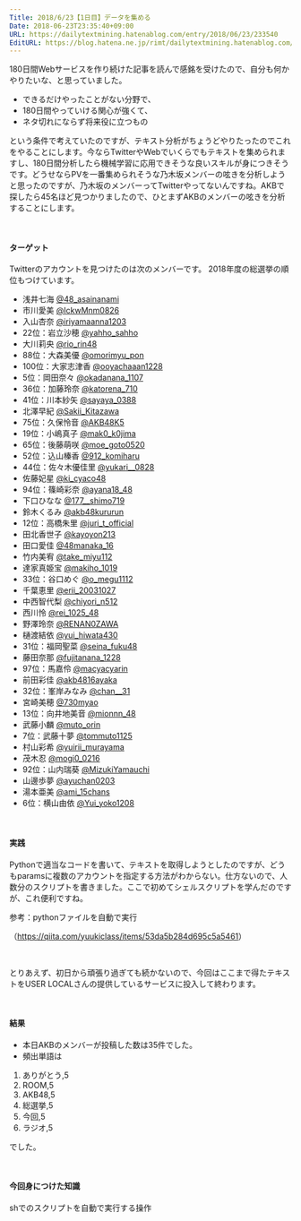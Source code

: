 ```yaml
---
Title: 2018/6/23【1日目】データを集める
Date: 2018-06-23T23:35:40+09:00
URL: https://dailytextmining.hatenablog.com/entry/2018/06/23/233540
EditURL: https://blog.hatena.ne.jp/rimt/dailytextmining.hatenablog.com/atom/entry/17391345971657056670
---
```


<p class="p1"><span class="s1">180</span>日間<span class="s1">Web</span>サービスを作り続けた記事を読んで感銘を受けたので、自分も何かやりたいな、と思っていました。</p>
<ul>
<li>できるだけやったことがない分野で、</li>
<li>180日間やっていける関心が強くて、</li>
<li>ネタ切れにならず将来役に立つもの</li>
</ul>
<p class="p1">という条件で考えていたのですが、テキスト分析がちょうどやりたったのでこれをやることにします。今なら<span class="s1">Twitter</span>や<span class="s1">Web</span>でいくらでもテキストを集められますし、<span class="s1">180</span>日間分析したら機械学習に応用できそうな良いスキルが身につきそうです。どうせなら<span class="s1">PV</span>を一番集められそうな乃木坂メンバーの呟きを分析しようと思ったのですが、乃木坂のメンバーって<span class="s1">Twitter</span>やってないんですね。<span class="s1">AKB</span>で探したら<span class="s1">45</span>名ほど見つかりましたので、ひとまず<span class="s1">AKB</span>のメンバーの呟きを分析することにします。</p>
<p class="p2"> </p>
<h4>ターゲット</h4>
<p class="p1"><span class="s1">Twitter</span>のアカウントを見つけたのは次のメンバーです。 2018年度の総選挙の順位もつけています。</p>
<ul class="ul1">
<li class="li3"><span class="s3">浅井七海</span><span class="s4"> <a href="https://twitter.com/48_asainanami"><span class="s5">@48_asainanami</span></a></span></li>
<li class="li3"><span class="s3">市川愛美</span><span class="s4"> <a href="https://twitter.com/IckwMnm0826"><span class="s5">@IckwMnm0826</span></a></span></li>
<li class="li3"><span class="s3">入山杏奈</span><span class="s4"> <a href="https://twitter.com/iriyamaanna1203"><span class="s5">@iriyamaanna1203</span></a></span></li>
<li class="li4">22<span class="s7">位：岩立沙穂</span> <a href="https://twitter.com/yahho_sahho"><span class="s5">@yahho_sahho</span></a></li>
<li class="li3"><span class="s3">大川莉央</span><span class="s4"> <a href="https://twitter.com/rio_rin48"><span class="s5">@rio_rin48</span></a></span></li>
<li class="li3"><span class="s4">88</span><span class="s3">位：大森美優</span><span class="s4"> <a href="https://twitter.com/omorimyu_pon"><span class="s5">@omorimyu_pon</span></a></span></li>
<li class="li3"><span class="s4">100</span><span class="s3">位：大家志津香</span><span class="s4"> <a href="https://twitter.com/ooyachaaan1228"><span class="s5">@ooyachaaan1228</span></a></span></li>
<li class="li3"><span class="s4">5</span><span class="s3">位：岡田奈々</span><span class="s4"> <a href="https://twitter.com/okadanana_1107"><span class="s5">@okadanana_1107</span></a></span></li>
<li class="li3"><span class="s4">36</span><span class="s3">位：加藤玲奈</span><span class="s4"> <a href="https://twitter.com/katorena_710"><span class="s5">@katorena_710</span></a></span></li>
<li class="li4">41<span class="s7">位：川本紗矢</span> <a href="https://twitter.com/sayaya_0388"><span class="s5">@sayaya_0388</span></a></li>
<li class="li3"><span class="s3">北澤早紀</span><span class="s4"> <a href="https://twitter.com/Sakii_Kitazawa"><span class="s5">@Sakii_Kitazawa</span></a></span></li>
<li class="li4">75<span class="s7">位：久保怜音</span> <a href="https://twitter.com/AKB48K5"><span class="s5">@AKB48K5</span></a></li>
<li class="li4">19<span class="s7">位：小嶋真子</span> <a href="https://twitter.com/mak0_k0jima"><span class="s5">@mak0_k0jima</span></a></li>
<li class="li3"><span class="s4">65</span><span class="s3">位：後藤萌咲</span><span class="s4"> <a href="https://twitter.com/moe_goto0520"><span class="s5">@moe_goto0520</span></a></span></li>
<li class="li3"><span class="s4">52</span><span class="s3">位：込山榛香</span><span class="s4"> <a href="https://twitter.com/912_komiharu"><span class="s5">@912_komiharu</span></a></span></li>
<li class="li4">44<span class="s7">位：佐々木優佳里</span> <a href="https://twitter.com/yukari__0828"><span class="s5">@yukari__0828</span></a></li>
<li class="li3"><span class="s3">佐藤妃星</span><span class="s4"> <a href="https://twitter.com/ki_cyaco48"><span class="s5">@ki_cyaco48</span></a></span></li>
<li class="li4">94<span class="s7">位：篠崎彩奈</span> <a href="https://twitter.com/ayana18_48"><span class="s5">@ayana18_48</span></a></li>
<li class="li3"><span class="s3">下口ひなな</span><span class="s4"> <a href="https://twitter.com/177__shimo719"><span class="s5">@177__shimo719</span></a></span></li>
<li class="li3"><span class="s3">鈴木くるみ</span><span class="s4"> <a href="https://twitter.com/akb48kururun"><span class="s5">@akb48kururun</span></a></span></li>
<li class="li3"><span class="s4">12</span><span class="s3">位：高橋朱里</span><span class="s4"> <a href="https://twitter.com/juri_t_official"><span class="s5">@juri_t_official</span></a></span></li>
<li class="li3"><span class="s3">田北香世子</span><span class="s4"> <a href="https://twitter.com/kayoyon213"><span class="s5">@kayoyon213</span></a></span></li>
<li class="li3"><span class="s3">田口愛佳</span><span class="s4"> <a href="https://twitter.com/48manaka_16"><span class="s5">@48manaka_16</span></a></span></li>
<li class="li3"><span class="s3">竹内美宥</span><span class="s4"> <a href="https://twitter.com/take_miyu112"><span class="s5">@take_miyu112</span></a></span></li>
<li class="li3"><span class="s3">達家真姫宝</span><span class="s4"> <a href="https://twitter.com/makiho_1019"><span class="s5">@makiho_1019</span></a></span></li>
<li class="li4">33<span class="s7">位：谷口めぐ</span> <a href="https://twitter.com/o_megu1112"><span class="s5">@o_megu1112</span></a></li>
<li class="li3"><span class="s3">千葉恵里</span><span class="s4"> <a href="https://twitter.com/erii_20031027"><span class="s5">@erii_20031027</span></a></span></li>
<li class="li3"><span class="s3">中西智代梨</span><span class="s4"> <a href="https://twitter.com/chiyori_n512"><span class="s5">@chiyori_n512</span></a></span></li>
<li class="li3"><span class="s3">西川怜</span><span class="s4"> <a href="https://twitter.com/rei_1025_48"><span class="s5">@rei_1025_48</span></a></span></li>
<li class="li3"><span class="s3">野澤玲奈</span><span class="s4"> <a href="https://twitter.com/RENAN0ZAWA"><span class="s5">@RENAN0ZAWA</span></a></span></li>
<li class="li3"><span class="s3">樋渡結依</span><span class="s4"> <a href="https://twitter.com/yui_hiwata430"><span class="s5">@yui_hiwata430</span></a></span></li>
<li class="li3"><span class="s4">31</span><span class="s3">位：福岡聖菜</span><span class="s4"> <a href="https://twitter.com/seina_fuku48"><span class="s5">@seina_fuku48</span></a></span></li>
<li class="li3"><span class="s3">藤田奈那</span><span class="s4"> <a href="https://twitter.com/fujitanana_1228"><span class="s5">@fujitanana_1228</span></a></span></li>
<li class="li3"><span class="s4">97</span><span class="s3">位：馬嘉伶</span><span class="s4"> <a href="https://twitter.com/macyacyarin"><span class="s5">@macyacyarin</span></a></span></li>
<li class="li3"><span class="s3">前田彩佳</span><span class="s4"> <a href="https://twitter.com/akb4816ayaka"><span class="s5">@akb4816ayaka</span></a></span></li>
<li class="li4">32<span class="s7">位：峯岸みなみ</span> <a href="https://twitter.com/chan__31"><span class="s5">@chan__31</span></a></li>
<li class="li4"><span class="s7">宮崎美穂</span> <a href="https://twitter.com/730myao"><span class="s5">@730myao</span></a></li>
<li class="li4">13<span class="s7">位：向井地美音</span> <a href="https://twitter.com/mionnn_48"><span class="s5">@mionnn_48</span></a></li>
<li class="li3"><span class="s3">武藤小麟</span><span class="s4"> <a href="https://twitter.com/muto_orin"><span class="s5">@muto_orin</span></a></span></li>
<li class="li3"><span class="s4">7</span><span class="s3">位：武藤十夢</span><span class="s4"> <a href="https://twitter.com/tommuto1125"><span class="s5">@tommuto1125</span></a></span></li>
<li class="li3"><span class="s3">村山彩希</span><span class="s4"> <a href="https://twitter.com/yuirii_murayama"><span class="s5">@yuirii_murayama</span></a></span></li>
<li class="li3"><span class="s3">茂木忍</span><span class="s4"> <a href="https://twitter.com/mogi0_0216"><span class="s5">@mogi0_0216</span></a></span></li>
<li class="li3"><span class="s4">92</span><span class="s3">位：山内瑞葵</span><span class="s4"> <a href="https://twitter.com/MizukiYamauchi"><span class="s5">@MizukiYamauchi</span></a></span></li>
<li class="li3"><span class="s3">山邊歩夢</span><span class="s4"> <a href="https://twitter.com/ayuchan0203"><span class="s5">@ayuchan0203</span></a></span></li>
<li class="li3"><span class="s3">湯本亜美</span><span class="s4"> <a href="https://twitter.com/ami_15chans"><span class="s5">@ami_15chans</span></a></span></li>
<li class="li3"><span class="s4">6</span><span class="s3">位：横山由依</span><span class="s4"> <a href="https://twitter.com/Yui_yoko1208"><span class="s5">@Yui_yoko1208</span></a></span></li>
</ul>
<p class="p2"> </p>
<h4>実践</h4>
<p class="p1"><span class="s1">Python</span>で適当なコードを書いて、テキストを取得しようとしたのですが、どうも<span class="s1">params</span>に複数のアカウントを指定する方法がわからない。仕方ないので、人数分のスクリプトを書きました。ここで初めてシェルスクリプトを学んだのですが、これ便利ですね。</p>
<p class="p1">参考：<span class="s1">python</span>ファイルを自動で実行</p>
<p class="p3"><span class="s3">（<a href="https://qiita.com/yuukiclass/items/53da5b284d695c5a5461"><span class="s8">https://qiita.com/yuukiclass/items/53da5b284d695c5a5461</span></a>）</span></p>
<p class="p2"> </p>
<p class="p1">とりあえず、初日から頑張り過ぎても続かないので、今回はここまで得たテキストを<span class="s1">USER LOCAL</span>さんの提供しているサービスに投入して終わります。</p>
<p class="p2"> </p>
<h4>結果</h4>
<ul>
<li>本日<span class="s1">AKB</span>のメンバーが投稿した数は<span class="s1">35</span>件でした。</li>
<li>頻出単語は</li>
</ul>
<ol>
<li>ありがとう,<span class="s1">5</span></li>
<li>ROOM<span class="s7">,</span>5</li>
<li>AKB48<span class="s7">,</span>5</li>
<li>総選挙,<span class="s1">5</span></li>
<li>今回,<span class="s1">5</span></li>
<li>ラジオ,<span class="s1">5</span></li>
</ol>
<p class="p1">でした。</p>
<p class="p2"> </p>
<h4>今回身につけた知識</h4>
<p class="p1"><span class="s1">sh</span>でのスクリプトを自動で実行する操作</p>
